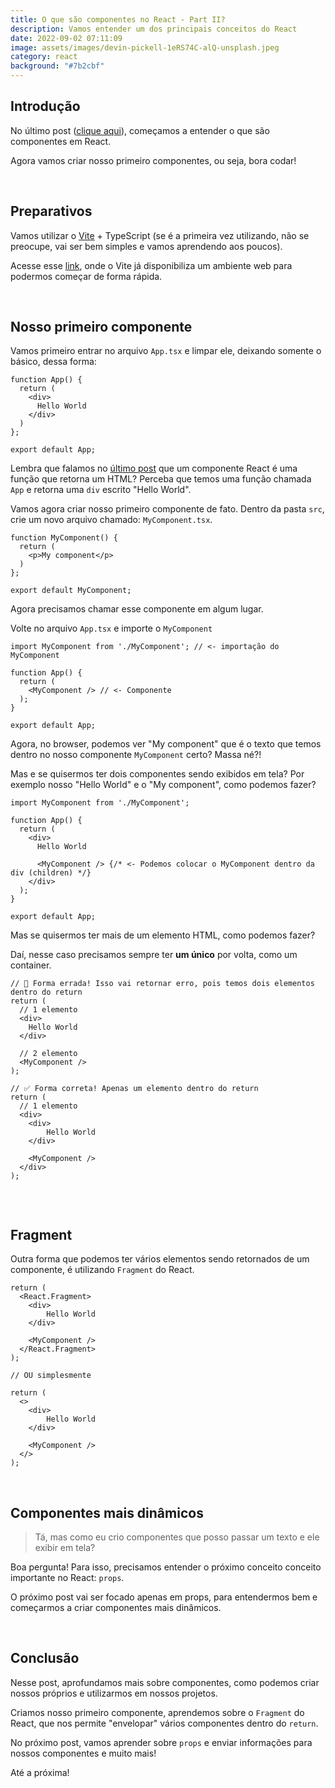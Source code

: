 ```yaml
---
title: O que são componentes no React - Part II?
description: Vamos entender um dos principais conceitos do React
date: 2022-09-02 07:11:09
image: assets/images/devin-pickell-1eRS74C-alQ-unsplash.jpeg
category: react
background: "#7b2cbf"
---
```



## Introdução

No último post ([clique aqui](https://www.devjuniorplus.com.br/o-que-s%C3%A3o-componentes-no-react/)), começamos a entender o que são componentes em React.

Agora vamos criar nosso primeiro componentes, ou seja, bora codar!

</br>

## Preparativos

Vamos utilizar o [Vite](https://vitejs.dev/guide/) + TypeScript (se é a primeira vez utilizando, não se preocupe, vai ser bem simples e vamos aprendendo aos poucos). 

Acesse esse [link](https://vite.new/react-ts), onde o Vite já disponibiliza um ambiente web para podermos começar de forma rápida.

</br>

## Nosso primeiro componente

Vamos primeiro entrar no arquivo `App.tsx` e limpar ele, deixando somente o básico, dessa forma:

```tsx
function App() {
  return (
    <div>
      Hello World
    </div>
  )
};

export default App;

```

Lembra que falamos no [último post](https://www.devjuniorplus.com.br/o-que-s%C3%A3o-componentes-no-react/) que um componente React é uma função que retorna um HTML? Perceba que temos uma função chamada `App` e retorna uma `div` escrito "Hello World".

Vamos agora criar nosso primeiro componente de fato. Dentro da pasta `src`, crie um novo arquivo chamado: `MyComponent.tsx`.

```tsx
function MyComponent() {
  return (
    <p>My component</p>
  )
};

export default MyComponent;

```

Agora precisamos chamar esse componente em algum lugar. 

Volte no arquivo `App.tsx` e importe o `MyComponent`

```tsx
import MyComponent from './MyComponent'; // <- importação do MyComponent

function App() {
  return (
    <MyComponent /> // <- Componente
  );
}

export default App;

```

Agora, no browser, podemos ver "My component" que é o texto que temos dentro no nosso componente `MyComponent` certo? Massa né?!

Mas e se quisermos ter dois componentes sendo exibidos em tela? Por exemplo nosso "Hello World" e o "My component", como podemos fazer?

```tsx
import MyComponent from './MyComponent';

function App() {
  return (
    <div>
      Hello World
      
      <MyComponent /> {/* <- Podemos colocar o MyComponent dentro da div (children) */}
    </div>
  );
}

export default App;

```

Mas se quisermos ter mais de um elemento HTML, como podemos fazer?

Daí, nesse caso precisamos sempre ter **um único** por volta, como um container.

```tsx
// 🚫 Forma errada! Isso vai retornar erro, pois temos dois elementos dentro do return
return (
  // 1 elemento
  <div>
    Hello World
  </div>
  
  // 2 elemento
  <MyComponent /> 
);

// ✅ Forma correta! Apenas um elemento dentro do return 
return (
  // 1 elemento
  <div>
   	<div>
    	Hello World
  	</div>
    
    <MyComponent /> 
  </div>
);


```

</br>

## Fragment

Outra forma que podemos ter vários elementos sendo retornados de um componente, é utilizando `Fragment` do React.

```tsx
return (
  <React.Fragment>
   	<div>
    	Hello World
  	</div>
    
    <MyComponent /> 
  </React.Fragment>
);

// OU simplesmente

return (
  <>
   	<div>
    	Hello World
  	</div>
  
    <MyComponent /> 
  </>
);
```

</br>

## Componentes mais dinâmicos

> Tá, mas como eu crio componentes que posso passar um texto e ele exibir em tela?

Boa pergunta! Para isso, precisamos entender o próximo conceito conceito importante no React: `props`.

O próximo post vai ser focado apenas em props, para entendermos bem e começarmos a criar componentes mais dinâmicos.

</br>

## Conclusão

Nesse post, aprofundamos mais sobre componentes, como podemos criar nossos próprios e utilizarmos em nossos projetos.

Criamos nosso primeiro componente, aprendemos sobre o `Fragment` do React, que nos permite "envelopar" vários componentes dentro do `return`.

No próximo post, vamos aprender sobre `props` e enviar informações para nossos componentes e muito mais! 

Até a próxima!